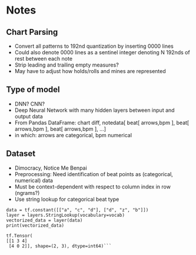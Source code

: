 # Notes

## Chart Parsing

- Convert all patterns to 192nd quantization by inserting 0000 lines
- Could also denote 0000 lines as a sentinel integer denoting N 192nds of rest between each note
- Strip leading and trailing empty measures?
- May have to adjust how holds/rolls and mines are represented

## Type of model

- DNN? CNN?
- Deep Neural Network with many hidden layers between input and output data
- From Pandas DataFrame: chart diff, notedata[ beat[ arrows,bpm ], beat[ arrows,bpm ], beat[ arrows,bpm ], ...]
- in which: arrows are categorical, bpm numerical

## Dataset

- Dimocracy, Notice Me Benpai
- Preprocessing: Need identification of beat points as (categorical, numerical) data
- Must be context-dependent with respect to column index in row (ngrams?)
- Use string lookup for categorical beat type

```vocab = ["a", "b", "c", "d"]
data = tf.constant([["a", "c", "d"], ["d", "z", "b"]])
layer = layers.StringLookup(vocabulary=vocab)
vectorized_data = layer(data)
print(vectorized_data)

tf.Tensor(
[[1 3 4]
 [4 0 2]], shape=(2, 3), dtype=int64)```
